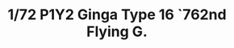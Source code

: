 ---
layout: product
title: "1/72 P1Y2 Ginga Type 16 `762nd Flying G."
price: "4900" 
desc: "Maketa"
img_path: "/assets/img/HASE 02323.webp"
brand: "Hasegawa"
available: false
special_offer: false
new: false
soon: false
cat: "010000"
subcat: "015700"
subsubcat: "0N/A"
sifra: "HASE 02323"
popular: false
spec: false
---